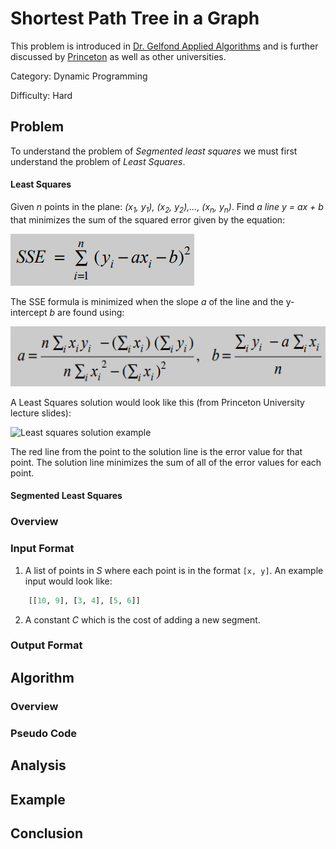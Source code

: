 # Shortest Path Tree in a Graph

This problem is introduced in [Dr. Gelfond Applied Algorithms](http://redwood.cs.ttu.edu/~mgelfond/FALL-2012/slides.pdf) and is further discussed by [Princeton](https://www.cs.princeton.edu/~wayne/kleinberg-tardos/pdf/06DynamicProgrammingI.pdf) as well as other universities.

Category: Dynamic Programming

Difficulty: Hard

## Problem

To understand the problem of _Segmented least squares_ we must first understand the problem of _Least Squares_.

#### Least Squares

Given _n_ points in the plane: _(x<sub>1</sub>, y<sub>1</sub>),  (x<sub>2</sub>, y<sub>2</sub>),..., (x<sub>n</sub>, y<sub>n</sub>)_.
Find *a line* _y = ax + b_ that minimizes the sum of the squared error given by the equation:

![Sum of squared errors formula](./assets/sse.png)

The SSE formula is minimized when the slope _a_ of the line and the y-intercept _b_ are found using:

![slope and intercept formulas for minimizing sum of the squared errors](./assets/a_and_b.png)

A Least Squares solution would look like this (from Princeton University lecture slides):

![Least squares solution example](./assets/least_squares/sol.png)

The red line from the point to the solution line is the error value for that point. The solution line minimizes the sum of all
of the error values for each point.


#### Segmented Least Squares

### Overview

### Input Format

1. A list of points in _S_ where each point is in the format `[x, y]`. An example input would look like:

```Python
    [[10, 9], [3, 4], [5, 6]]
```
2. A constant _C_ which is the cost of adding a new segment.

### Output Format

## Algorithm
### Overview

### Pseudo Code



## Analysis


## Example

## Conclusion


